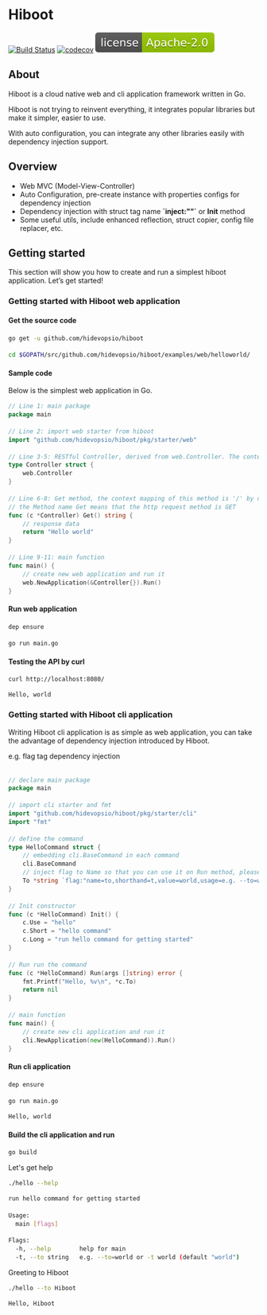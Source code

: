 # Hiboot

[![Build Status](https://travis-ci.org/hidevopsio/hiboot.svg?branch=master)](https://travis-ci.org/hidevopsio/hiboot) 
[![codecov](https://codecov.io/gh/hidevopsio/hiboot/branch/master/graph/badge.svg)](https://codecov.io/gh/hidevopsio/hiboot)
[![Licensed under Apache License version 2.0](hiboot.svg)](https://www.apache.org/licenses/LICENSE-2.0)

## About

Hiboot is a cloud native web and cli application framework written in Go.

Hiboot is not trying to reinvent everything, it integrates popular libraries but make it simpler, easier to use.

With auto configuration, you can integrate any other libraries easily with dependency injection support.

## Overview

* Web MVC (Model-View-Controller)
* Auto Configuration, pre-create instance with properties configs for dependency injection
* Dependency injection with struct tag name **\`inject:""\`** or **Init** method
* Some useful utils, include enhanced reflection, struct copier, config file replacer, etc.


## Getting started

This section will show you how to create and run a simplest hiboot application. Let’s get started!

### Getting started with Hiboot web application

#### Get the source code

```bash
go get -u github.com/hidevopsio/hiboot

cd $GOPATH/src/github.com/hidevopsio/hiboot/examples/web/helloworld/


```

#### Sample code
 
Below is the simplest web application in Go.


```go
// Line 1: main package
package main

// Line 2: import web starter from hiboot
import "github.com/hidevopsio/hiboot/pkg/starter/web"

// Line 3-5: RESTful Controller, derived from web.Controller. The context mapping of this controller is '/' by default
type Controller struct {
	web.Controller
}

// Line 6-8: Get method, the context mapping of this method is '/' by default
// the Method name Get means that the http request method is GET
func (c *Controller) Get() string {
	// response data
	return "Hello world"
}

// Line 9-11: main function
func main() {
	// create new web application and run it
	web.NewApplication(&Controller{}).Run()
}
```

#### Run web application

```bash
dep ensure

go run main.go
```

#### Testing the API by curl

```bash
curl http://localhost:8080/
```

```
Hello, world
```

### Getting started with Hiboot cli application

Writing Hiboot cli application is as simple as web application, you can take the advantage of dependency injection introduced by Hiboot.

e.g. flag tag dependency injection

```go

// declare main package
package main

// import cli starter and fmt
import "github.com/hidevopsio/hiboot/pkg/starter/cli"
import "fmt"

// define the command
type HelloCommand struct {
	// embedding cli.BaseCommand in each command
	cli.BaseCommand
	// inject flag to Name so that you can use it on Run method, please not that the data type must be pointer
	To *string `flag:"name=to,shorthand=t,value=world,usage=e.g. --to=world or -t world"`
}

// Init constructor
func (c *HelloCommand) Init() {
	c.Use = "hello"
	c.Short = "hello command"
	c.Long = "run hello command for getting started"
}

// Run run the command
func (c *HelloCommand) Run(args []string) error {
	fmt.Printf("Hello, %v\n", *c.To)
	return nil
}

// main function
func main() {
	// create new cli application and run it
	cli.NewApplication(new(HelloCommand)).Run()
}

```

#### Run cli application

```bash
dep ensure

go run main.go
```

```bash
Hello, world
```

#### Build the cli application and run

```bash
go build
```

Let's get help

```bash
./hello --help
```

```bash
run hello command for getting started

Usage:
  main [flags]

Flags:
  -h, --help        help for main
  -t, --to string   e.g. --to=world or -t world (default "world")

```

Greeting to Hiboot

```bash
./hello --to Hiboot
```

```bash
Hello, Hiboot
```



